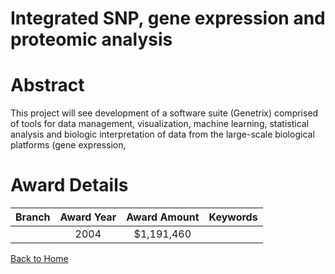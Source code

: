 
Integrated SNP, gene expression and proteomic analysis
======================================================

# Abstract


This project will see development of a software suite (Genetrix) comprised of tools for data management, visualization, machine learning, statistical analysis and biologic interpretation of data from the large-scale biological platforms (gene expression,  

# Award Details

|Branch|Award Year|Award Amount|Keywords|
| :---: | :---: | :---: | :---: |
||2004|$1,191,460||
  
  


[Back to Home](https://github.com/chrischow/dod_sbir_awards/Reports/DJ/#1823)